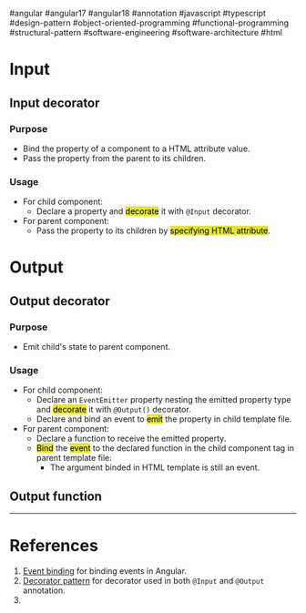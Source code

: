 #angular #angular17 #angular18 #annotation #javascript #typescript #design-pattern #object-oriented-programming #functional-programming 
#structural-pattern #software-engineering #software-architecture #html 

# Input
## Input decorator
### Purpose
- Bind the property of a component to a HTML attribute value.
- Pass the property from the parent to its children.
### Usage
- For child component:
	- Declare a property and <mark style="background: #e4e62d;">decorate</mark> it with `@Input` decorator.
- For parent component:
	- Pass the property to its children by <mark style="background: #e4e62d;">specifying HTML attribute</mark>.

# Output
## Output decorator
### Purpose
- Emit child's state to parent component.
### Usage
- For child component:
	- Declare an `EventEmitter` property nesting the emitted property type and <mark style="background: #e4e62d;">decorate</mark> it with `@Output()` decorator.
	- Declare and bind an event to <mark style="background: #e4e62d;">emit</mark> the property in child template file.
- For parent component:
	- Declare a function to receive the emitted property.
	- <mark style="background: #e4e62d;">Bind</mark> the <mark style="background: #e4e62d;">event</mark> to the declared function in the child component tag in parent template file:
		- The argument binded in HTML template is still an event.
## Output function

---
# References
1. [Event binding](Event%20binding.md) for binding events in Angular.
2. [Decorator pattern](Decorator%20pattern.md) for decorator used in both `@Input` and `@Output` annotation.
3. 


